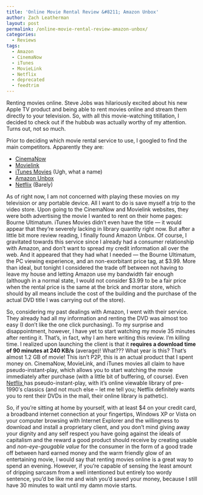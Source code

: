 ```yaml
---
title: 'Online Movie Rental Review &#8211; Amazon Unbox'
author: Zach Leatherman
layout: post
permalink: /online-movie-rental-review-amazon-unbox/
categories:
  - Reviews
tags:
  - Amazon
  - CinemaNow
  - iTunes
  - MovieLink
  - Netflix
  - deprecated
  - feedtrim
---
```


Renting movies online. Steve Jobs was hilariously excited about his new Apple TV product and being able to rent movies online and stream them directly to your television. So, with all this movie-watching titillation, I decided to check out if the hubbub was actually worthy of my attention. Turns out, not so much.

Prior to deciding which movie rental service to use, I googled to find the main competitors. Apparently they are:

*   [CinemaNow][1]
*   [Movielink][2]
*   [iTunes Movies][3] (Ugh, what a name)
*   [Amazon Unbox][4]
*   [Netflix][5] (Barely)

 [1]: http://www.cinemanow.com/
 [2]: http://www.movielink.com
 [3]: http://www.apple.com/itunes/store/movies.html
 [4]: http://www.amazon.com/Unbox-Video-Downloads/b?ie=UTF8&node=16261631
 [5]: http://www.netflix.com/

As of right now, I am not concerned with playing these movies on my television or any portable device. All I want to do is save myself a trip to the video store. Upon going to the CinemaNow and Movielink websites, they were both advertising the movie I wanted to rent on their home pages: Bourne Ultimatum. iTunes Movies didn’t even have the title — it would appear that they’re severely lacking in library quantity right now. But after a little bit more review reading, I finally found Amazon Unbox. Of course, I gravitated towards this service since I already had a consumer relationship with Amazon, and don’t want to spread my credit information all over the web. And it appeared that they had what I needed — the Bourne Ultimatum, the PC viewing experience, and an non-exorbitant price tag, at $3.99. More than ideal, but tonight I considered the trade off between not having to leave my house and letting Amazon use my bandwidth fair enough (although in a normal state, I would not consider $3.99 to be a fair price when the rental price is the same at the brick and mortar store, which should by all means include the cost of the building and the purchase of the actual DVD title I was carrying out of the store). 

So, considering my past dealings with Amazon, I went with their service. They already had all my information and renting the DVD was almost too easy (I don’t like the one click purchasing). To my surprise and disappointment, however, I have yet to start watching my movie 35 minutes after renting it. That’s, in fact, why I am here writing this review. I’m killing time. I realized upon launching the client is that it **requires a download time of 90 minutes at 240 KB/s** (average)! What??? What year is this? That’s almost 1.2 GB of movie! This isn’t P2P, this is an actual product that I spent money on. CinemaNow, MovieLink, and iTunes movies all claim to have pseudo-instant-play, which allows you to start watching the movie immediately after purchase (with a little bit of buffering, of course). Even [Netflix ][5] has pseudo-instant-play, with it’s online viewable library of pre-1990′s classics (and not much else – let me tell you; Netflix definitely wants you to rent their DVDs in the mail, their online library is pathetic).

So, if you’re sitting at home by yourself, with at least $4 on your credit card, a broadband internet connection at your fingertips, Windows XP or Vista on your computer browsing with Internet Explorer and the willingness to download and install a proprietary client, and you don’t mind giving away your dignity and any self respect you have going against the ideals of capitalism and the reward a good product should receive by creating usable and *non-eye-gougable value* for the consumer in the form of a good trade off between hard earned money and the warm friendly glow of an entertaining movie, I would say that renting movies online is a great way to spend an evening. However, if you’re capable of sensing the least amount of dripping sarcasm from a well intentioned but entirely too wordy sentence, you’d be like me and wish you’d saved your money, because I still have 30 minutes to wait until my damn movie starts.
